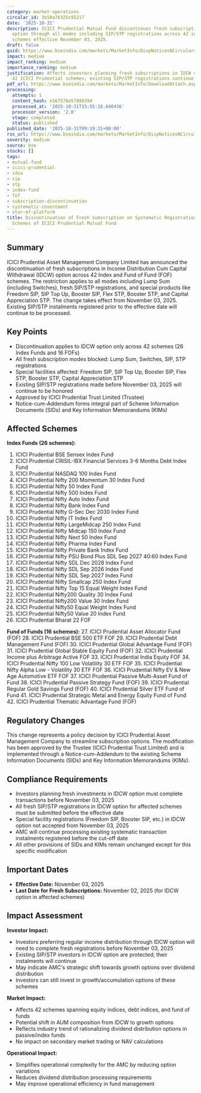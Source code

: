 ```yaml
---
category: market-operations
circular_id: 3b58a76325c95217
date: '2025-10-31'
description: ICICI Prudential Mutual Fund discontinues fresh subscriptions in IDCW
  option through all modes including SIP/STP registrations across 42 index and FOF
  schemes effective November 03, 2025.
draft: false
guid: https://www.bseindia.com/markets/MarketInfo/DispNoticesNCirculars.aspx?Noticeid={B355344E-65E4-4F84-96AF-F358BC00FE3A}&noticeno=20251031-4&dt=10/31/2025&icount=4&totcount=62&flag=0
impact: medium
impact_ranking: medium
importance_ranking: medium
justification: Affects investors planning fresh subscriptions in IDCW option across
  42 ICICI Prudential schemes; existing SIP/STP registrations continue unaffected
pdf_url: https://www.bseindia.com/markets/MarketInfo/DownloadAttach.aspx?id=20251031-4&attachedId=42fc9c53-8b25-4314-a47f-86e38a85d6f1
processing:
  attempts: 1
  content_hash: e167578e5788839d
  processed_at: '2025-10-31T15:55:16.646436'
  processor_version: '2.0'
  stage: completed
  status: published
published_date: '2025-10-31T09:19:31+00:00'
rss_url: https://www.bseindia.com/markets/MarketInfo/DispNoticesNCirculars.aspx?Noticeid={B355344E-65E4-4F84-96AF-F358BC00FE3A}&noticeno=20251031-4&dt=10/31/2025&icount=4&totcount=62&flag=0
severity: medium
source: bse
stocks: []
tags:
- mutual-fund
- icici-prudential
- idcw
- sip
- stp
- index-fund
- fof
- subscription-discontinuation
- systematic-investment
- star-mf-platform
title: Discontinuation of Fresh Subscription on Systematic Registration Under Certain
  Schemes of ICICI Prudential Mutual Fund
---
```


## Summary

ICICI Prudential Asset Management Company Limited has announced the discontinuation of fresh subscriptions in Income Distribution Cum Capital Withdrawal (IDCW) option across 42 Index and Fund of Fund (FOF) schemes. The restriction applies to all modes including Lump Sum (including Switches), fresh SIP/STP registrations, and special products like Freedom SIP, SIP Top Up, Booster SIP, Flex STP, Booster STP, and Capital Appreciation STP. The change takes effect from November 03, 2025. Existing SIP/STP instalments registered prior to the effective date will continue to be processed.

## Key Points

- Discontinuation applies to IDCW option only across 42 schemes (26 Index Funds and 16 FOFs)
- All fresh subscription modes blocked: Lump Sum, Switches, SIP, STP registrations
- Special facilities affected: Freedom SIP, SIP Top Up, Booster SIP, Flex STP, Booster STP, Capital Appreciation STP
- Existing SIP/STP registrations made before November 03, 2025 will continue to be honored
- Approved by ICICI Prudential Trust Limited (Trustee)
- Notice-cum-Addendum forms integral part of Scheme Information Documents (SIDs) and Key Information Memorandums (KIMs)

## Affected Schemes

**Index Funds (26 schemes):**
1. ICICI Prudential BSE Sensex Index Fund
2. ICICI Prudential CRISIL-IBX Financial Services 3-6 Months Debt Index Fund
3. ICICI Prudential NASDAQ 100 Index Fund
4. ICICI Prudential Nifty 200 Momentum 30 Index Fund
5. ICICI Prudential Nifty 50 Index Fund
6. ICICI Prudential Nifty 500 Index Fund
7. ICICI Prudential Nifty Auto Index Fund
8. ICICI Prudential Nifty Bank Index Fund
9. ICICI Prudential Nifty G-Sec Dec 2030 Index Fund
10. ICICI Prudential Nifty IT Index Fund
11. ICICI Prudential Nifty LargeMidcap 250 Index Fund
12. ICICI Prudential Nifty Midcap 150 Index Fund
13. ICICI Prudential Nifty Next 50 Index Fund
14. ICICI Prudential Nifty Pharma Index Fund
15. ICICI Prudential Nifty Private Bank Index Fund
16. ICICI Prudential Nifty PSU Bond Plus SDL Sep 2027 40:60 Index Fund
17. ICICI Prudential Nifty SDL Dec 2028 Index Fund
18. ICICI Prudential Nifty SDL Sep 2026 Index Fund
19. ICICI Prudential Nifty SDL Sep 2027 Index Fund
20. ICICI Prudential Nifty Smallcap 250 Index Fund
21. ICICI Prudential Nifty Top 15 Equal Weight Index Fund
22. ICICI Prudential Nifty200 Quality 30 Index Fund
23. ICICI Prudential Nifty200 Value 30 Index Fund
24. ICICI Prudential Nifty50 Equal Weight Index Fund
25. ICICI Prudential Nifty50 Value 20 Index Fund
26. ICICI Prudential Bharat 22 FOF

**Fund of Funds (16 schemes):**
27. ICICI Prudential Asset Allocator Fund (FOF)
28. ICICI Prudential BSE 500 ETF FOF
29. ICICI Prudential Debt Management Fund (FOF)
30. ICICI Prudential Global Advantage Fund (FOF)
31. ICICI Prudential Global Stable Equity Fund (FOF)
32. ICICI Prudential Income plus Arbitrage Active FOF
33. ICICI Prudential India Equity FOF
34. ICICI Prudential Nifty 100 Low Volatility 30 ETF FOF
35. ICICI Prudential Nifty Alpha Low - Volatility 30 ETF FOF
36. ICICI Prudential Nifty EV & New Age Automotive ETF FOF
37. ICICI Prudential Passive Multi-Asset Fund of Fund
38. ICICI Prudential Passive Strategy Fund (FOF)
39. ICICI Prudential Regular Gold Savings Fund (FOF)
40. ICICI Prudential Silver ETF Fund of Fund
41. ICICI Prudential Strategic Metal and Energy Equity Fund of Fund
42. ICICI Prudential Thematic Advantage Fund (FOF)

## Regulatory Changes

This change represents a policy decision by ICICI Prudential Asset Management Company to streamline subscription options. The modification has been approved by the Trustee (ICICI Prudential Trust Limited) and is implemented through a Notice-cum-Addendum to the existing Scheme Information Documents (SIDs) and Key Information Memorandums (KIMs).

## Compliance Requirements

- Investors planning fresh investments in IDCW option must complete transactions before November 03, 2025
- All fresh SIP/STP registrations in IDCW option for affected schemes must be submitted before the effective date
- Special facility registrations (Freedom SIP, Booster SIP, etc.) in IDCW option not accepted from November 03, 2025
- AMC will continue processing existing systematic transaction instalments registered before the cut-off date
- All other provisions of SIDs and KIMs remain unchanged except for this specific modification

## Important Dates

- **Effective Date:** November 03, 2025
- **Last Date for Fresh Subscriptions:** November 02, 2025 (for IDCW option in affected schemes)

## Impact Assessment

**Investor Impact:**
- Investors preferring regular income distribution through IDCW option will need to complete fresh registrations before November 03, 2025
- Existing SIP/STP investors in IDCW option are protected; their instalments will continue
- May indicate AMC's strategic shift towards growth options over dividend distribution
- Investors can still invest in growth/accumulation options of these schemes

**Market Impact:**
- Affects 42 schemes spanning equity indices, debt indices, and fund of funds
- Potential shift in AUM composition from IDCW to growth options
- Reflects industry trend of rationalizing dividend distribution options in passive/index funds
- No impact on secondary market trading or NAV calculations

**Operational Impact:**
- Simplifies operational complexity for the AMC by reducing option variations
- Reduces dividend distribution processing requirements
- May improve operational efficiency in fund management